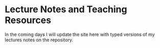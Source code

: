 # Lecture Notes and Teaching Resources

In the coming days I will update the site here with typed versions of my lectures notes on the repository.


